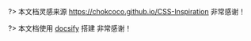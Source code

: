 
?> 本文档灵感来源 https://chokcoco.github.io/CSS-Inspiration 非常感谢！

?> 本文档使用 [docsify](https://docsify.js.org) 搭建 非常感谢！

